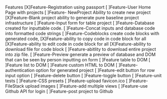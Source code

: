 
Features
[X]Feature-Registration using passport
[ ]Feature-User Home Page with projects
[ ]Feature- NewProject Ability to create new project
[X]Feature-Blank project ability to generate pure baseline project infrastructure
[ ]Feature-Input form for table project
[ ]Feature-Database created for inputtable code.
[ ]Feature-Concat inputs and database code into formatted code strings
[ ]Feature-Codeblocks create code blocks with generated code, 
[X]Feature-ability to copy code in code block for all
[X]Feature-ability to edit code in code block for all
[X]Feature-ability to download file for code block
[ ]Feature-abitlity to download entire project into zip file.
[ ]Feature-Preview generate a preview of database and DOM that can be seen by person inputting on form
[ ]Feature table to DOM
[ ]Feature list to DOM
[ ]Feature custom HTML to DOM
[ ]Feature-authentication option for generated project
[ ]Feature-edit button for row input option
[ ]Feature-delete button
[ ]Feature-toggle button
[ ]Feature-unit tests
[ ]Feature-CSS presets
[ ]Feature-upload favicon.ico
[ ]Feature-FileStack upload images
[ ]Feature-add multiple views
[ ]Feature-use Github API for login
[ ]Feature-post project to Github